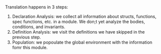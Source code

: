 Translation happens in 3 steps:
1. Declaration Analysis: we collect all information about structs, functions, spec functions, etc. in a module. We don;t yet analyze the bodies, conditions, and invariants.
2. Definition Analysis: we visit the definitions we have skipped in the previous step.
3. Population: we popoulate the global environment with the information fomr this module.